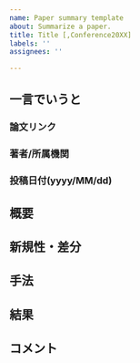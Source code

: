 ```yaml
---
name: Paper summary template
about: Summarize a paper.
title: Title [,Conference20XX]
labels: ''
assignees: ''

---
```


## 一言でいうと

### 論文リンク

### 著者/所属機関

### 投稿日付(yyyy/MM/dd)

## 概要

## 新規性・差分

## 手法

## 結果

## コメント
